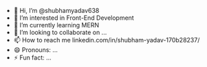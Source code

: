 - 👋 Hi, I’m @shubhamyadav638
- 👀 I’m interested in Front-End Development
- 🌱 I’m currently learning MERN
- 💞️ I’m looking to collaborate on ...
- 📫 How to reach me linkedin.com/in/shubham-yadav-170b28237/
- 😄 Pronouns: ...
- ⚡ Fun fact: ...
